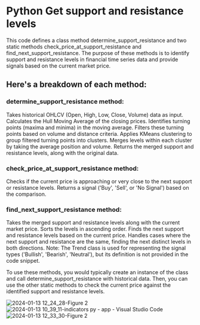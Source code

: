 # Python Get support and resistance levels

This code defines a class method determine_support_resistance and two static methods check_price_at_support_resistance and find_next_support_resistance. The purpose of these methods is to identify support and resistance levels in financial time series data and provide signals based on the current market price.

## Here's a breakdown of each method:

### determine_support_resistance method:

Takes historical OHLCV (Open, High, Low, Close, Volume) data as input.
Calculates the Hull Moving Average of the closing prices.
Identifies turning points (maxima and minima) in the moving average.
Filters these turning points based on volume and distance criteria.
Applies KMeans clustering to group filtered turning points into clusters.
Merges levels within each cluster by taking the average position and volume.
Returns the merged support and resistance levels, along with the original data.

### check_price_at_support_resistance method:

Checks if the current price is approaching or very close to the next support or resistance levels.
Returns a signal ('Buy', 'Sell', or 'No Signal') based on the comparison.


### find_next_support_resistance method:

Takes the merged support and resistance levels along with the current market price.
Sorts the levels in ascending order.
Finds the next support and resistance levels based on the current price.
Handles cases where the next support and resistance are the same, finding the next distinct levels in both directions.
Note: The Trend class is used for representing the signal types ('Bullish', 'Bearish', 'Neutral'), but its definition is not provided in the code snippet.

To use these methods, you would typically create an instance of the class and call determine_support_resistance with historical data. Then, you can use the other static methods to check the current price against the identified support and resistance levels.

![2024-01-13 12_24_28-Figure 2](https://github.com/slegaitis/trading_support_resistance_python/assets/6602657/0dc9822d-eae9-41b5-951b-b09802ef5e65)
![2024-01-13 10_39_11-indicators py - app - Visual Studio Code](https://github.com/slegaitis/trading_support_resistance_python/assets/6602657/08a6e101-8618-4f9f-b3eb-7048ace52ca8)
![2024-01-13 12_33_30-Figure 2](https://github.com/slegaitis/trading_support_resistance_python/assets/6602657/1dd9d314-3a67-45d6-88d3-a97cee2d0fe3)

